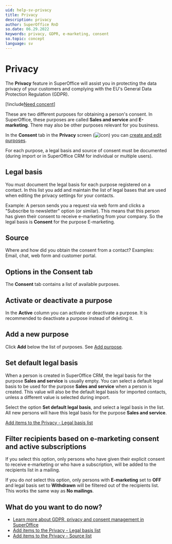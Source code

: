 ```yaml
---
uid: help-sv-privacy
title: Privacy
description: privacy
author: SuperOffice RnD
so.date: 06.29.2022
keywords: privacy, GDPR, e-marketing, consent
so.topic: concept
language: sv
---
```


# Privacy

The **Privacy** feature in SuperOffice will assist you in protecting the data privacy of your customers and complying with the EU's General Data Protection Regulation (GDPR).

[!include[Need concent](includes/why-consent.md)]

These are two different purposes for obtaining a person's consent. In SuperOffice, these purposes are called **Sales and service** and **E-marketing**. There may also be other purposes relevant for you business.

In the **Consent** tab in the **Privacy** screen (![icon][img1]) you can [create and edit purposes][2].

For each purpose, a legal basis and source of consent must be documented (during import or in SuperOffice CRM for individual or multiple users).

## <a id="legal-basis" />Legal basis

You must document the legal basis for each purpose registered on a contact. In this list you add and maintain the list of legal bases that are used when editing the privacy settings for your contacts.

Example: A person sends you a request via web form and clicks a "Subscribe to newsletter" option (or similar). This means that this person has given their consent to receive e-marketing from your company. So the legal basis is **Consent** for the purpose E-marketing.

## <a id="source" />Source

Where and how did you obtain the consent from a contact? Examples: Email, chat, web form and customer portal.

## Options in the Consent tab

The **Consent** tab contains a list of available purposes.

## Activate or deactivate a purpose

In the **Active** column you can activate or deactivate a purpose. It is recommended to deactivate a purpose instead of deleting it.

## Add a new purpose

Click **Add** below the list of purposes. See [Add purpose][2].

## Set default legal basis

When a person is created in SuperOffice CRM, the legal basis for the purpose **Sales and service** is usually empty. You can select a default legal basis to be used for the purpose **Sales and service** when a person is created. This value will also be the default legal basis for imported contacts, unless a different value is selected during import.

Select the option **Set default legal basis**, and select a legal basis in the list. All new persons will have this legal basis for the purpose **Sales and service**.

[Add items to the Privacy - Legal basis list][3]

## Filter recipients based on e-marketing consent and active subscriptions

If you select this option, only persons who have given their explicit consent to receive e-marketing or who have a subscription, will be added to the recipients list in a mailing.

If you do *not* select this option, only persons with **E-marketing** set to **OFF** and legal basis set to **Withdrawn** will be filtered out of the recipients list. This works the same way as **No mailings**.

## What do you want to do now?

* [Learn more about GDPR, privacy and consent management in SuperOffice][1]
* [Add items to the Privacy - Legal basis list][3]
* [Add items to the Privacy - Source list][4]

<!-- Referenced links -->
[1]: https://community.superoffice.com/en/learning/best-practices-tips/gdpr/how-to-set-up-privacy-settings-for-gdpr-in-superoffice-crm/
[2]: admin/add-consent-purpose.md
[3]: ../../../admin/lists/learn/privacy-legal-base-add.md
[4]: ../../../admin/lists/learn/privacy-source-add.md

<!-- Referenced images -->
[img1]: ../../../../../common/icons/nav-admin-privacy-active.png

